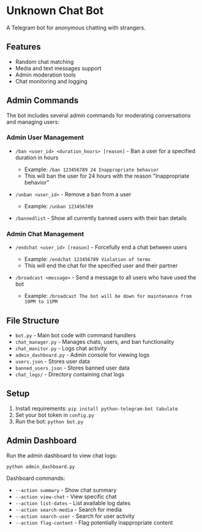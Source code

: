 # Unknown Chat Bot

A Telegram bot for anonymous chatting with strangers.

## Features

- Random chat matching
- Media and text messages support
- Admin moderation tools
- Chat monitoring and logging

## Admin Commands

The bot includes several admin commands for moderating conversations and managing users:

### Admin User Management

- `/ban <user_id> <duration_hours> [reason]` - Ban a user for a specified duration in hours
  - Example: `/ban 123456789 24 Inappropriate behavior`
  - This will ban the user for 24 hours with the reason "Inappropriate behavior"

- `/unban <user_id>` - Remove a ban from a user
  - Example: `/unban 123456789`

- `/bannedlist` - Show all currently banned users with their ban details

### Admin Chat Management

- `/endchat <user_id> [reason]` - Forcefully end a chat between users
  - Example: `/endchat 123456789 Violation of terms`
  - This will end the chat for the specified user and their partner

- `/broadcast <message>` - Send a message to all users who have used the bot
  - Example: `/broadcast The bot will be down for maintenance from 10PM to 11PM`

## File Structure

- `bot.py` - Main bot code with command handlers
- `chat_manager.py` - Manages chats, users, and ban functionality
- `chat_monitor.py` - Logs chat activity
- `admin_dashboard.py` - Admin console for viewing logs
- `users.json` - Stores user data
- `banned_users.json` - Stores banned user data
- `chat_logs/` - Directory containing chat logs

## Setup

1. Install requirements: `pip install python-telegram-bot tabulate`
2. Set your bot token in `config.py`
3. Run the bot: `python bot.py`

## Admin Dashboard

Run the admin dashboard to view chat logs:

```bash
python admin_dashboard.py
```

Dashboard commands:
- `--action summary` - Show chat summary
- `--action view-chat` - View specific chat
- `--action list-dates` - List available log dates
- `--action search-media` - Search for media
- `--action search-user` - Search for user activity
- `--action flag-content` - Flag potentially inappropriate content 
